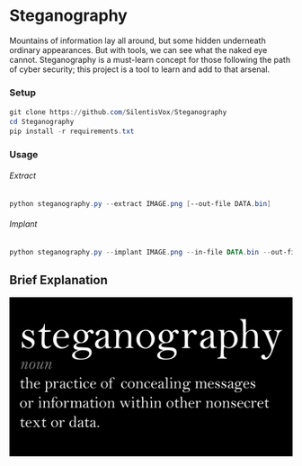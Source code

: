 # Steganography

Mountains of information lay all around, but some hidden underneath ordinary appearances. But with tools, we can see what the naked eye cannot. Steganography is a must-learn concept for those following the path of cyber security; this project is a tool to learn and add to that arsenal.

### Setup

```powershell
git clone https://github.com/SilentisVox/Steganography
cd Steganography
pip install -r requirements.txt
```

### Usage

###### Extract
```powershell
python steganography.py --extract IMAGE.png [--out-file DATA.bin]
```

###### Implant
```powershell
python steganography.py --implant IMAGE.png --in-file DATA.bin --out-file NEW.png
```

## Brief Explanation

![definition](assets/definition.png)
